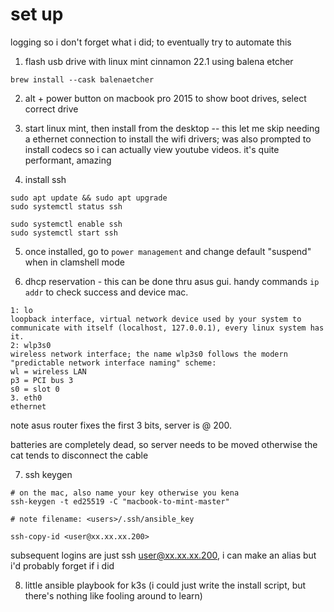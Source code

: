 # set up

logging so i don't forget what i did; to eventually try to automate this

1. flash usb drive with linux mint cinnamon 22.1 using balena etcher

```brew install --cask balenaetcher```

2. alt + power button on macbook pro 2015 to show boot drives, select correct drive

3. start linux mint, then install from the desktop -- this let me skip needing a ethernet connection to install the wifi drivers; was also prompted to install codecs so i can actually view youtube videos. it's quite performant, amazing

4. install ssh

```
sudo apt update && sudo apt upgrade
sudo systemctl status ssh

sudo systemctl enable ssh
sudo systemctl start ssh
```

5. once installed, go to `power management` and change default "suspend" when in clamshell mode

6. dhcp reservation - this can be done thru asus gui. handy commands `ip addr` to check success and device mac. 

```
1: lo
loopback interface, virtual network device used by your system to communicate with itself (localhost, 127.0.0.1), every linux system has it.
2: wlp3s0
wireless network interface; the name wlp3s0 follows the modern "predictable network interface naming" scheme:
wl = wireless LAN
p3 = PCI bus 3
s0 = slot 0
3. eth0 
ethernet
```

note asus router fixes the first 3 bits, server is @ 200.

batteries are completely dead, so server needs to be moved otherwise the cat tends to disconnect the cable

7. ssh keygen

```
# on the mac, also name your key otherwise you kena
ssh-keygen -t ed25519 -C "macbook-to-mint-master"

# note filename: <users>/.ssh/ansible_key

ssh-copy-id <user@xx.xx.xx.200>
```

subsequent logins are just ssh <user@xx.xx.xx.200>, i can make an alias but i'd probably forget if i did

8. little ansible playbook for k3s (i could just write the install script, but there's nothing like fooling around to learn)

